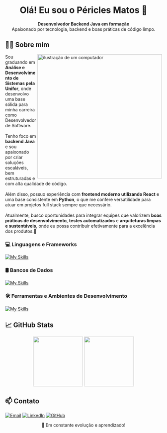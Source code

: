 <h1 align="center">Olá! Eu sou o Péricles Matos 👋</h1>

<p align="center">
  <strong>Desenvolvedor Backend Java em formação</strong><br>
  Apaixonado por tecnologia, backend e boas práticas de código limpo.
</p>


## 🧑‍💻 Sobre mim

<img src="https://raw.githubusercontent.com/MicaelliMedeiros/micaellimedeiros/master/image/computer-illustration.png" alt="ilustração de um computador" min-width="400px" max-width="400px" width="400px" align="right">
<p align="left"> 
Sou graduando em <strong>Análise e Desenvolvimento de Sistemas pela Unifor</strong>, onde desenvolvo uma base sólida para minha carreira como Desenvolvedor de Software.<br><br>
Tenho foco em <strong>backend Java</strong> e sou apaixonado por criar soluções escaláveis, bem estruturadas e com alta qualidade de código.<br><br>
Além disso, possuo experiência com <strong>frontend moderno utilizando React</strong> e uma base consistente em <strong>Python</strong>, o que me confere versatilidade para atuar em projetos full stack sempre que necessário.<br><br>
Atualmente, busco oportunidades para integrar equipes que valorizem <strong>boas práticas de desenvolvimento</strong>, <strong>testes automatizados</strong> e <strong>arquiteturas limpas e sustentáveis</strong>, onde eu possa contribuir efetivamente para a excelência dos produtos.🚀
</p>

### 💻 Linguagens e Frameworks
[![My Skills](https://skillicons.dev/icons?i=java,spring,hibernate,py,fastapi,ts,js,react)](https://skillicons.dev)
### 🛢️ Bancos de Dados
[![My Skills](https://skillicons.dev/icons?i=mysql,postgres,sqlite)](https://skillicons.dev)
### 🛠️ Ferramentas e Ambientes de Desenvolvimento
[![My Skills](https://skillicons.dev/icons?i=git,github,figma,vscode,idea,maven,postman,docker)](https://skillicons.dev)

## 📈 GitHub Stats

<p align="center">
  <img height="160em" src="https://github-readme-stats.vercel.app/api?username=periclesmatos&show_icons=true&theme=tokyonight" />
  <img height="160em" src="https://github-readme-stats.vercel.app/api/top-langs/?username=periclesmatos&layout=compact&theme=tokyonight"/>
</p>


## 📫 Contato

[![Email](https://img.shields.io/badge/-Email-c14438?style=for-the-badge&logo=Gmail&logoColor=white)](mailto:periclesdev19@gmail.com)
[![LinkedIn](https://img.shields.io/badge/-LinkedIn-0077B5?style=for-the-badge&logo=linkedin&logoColor=white)](https://www.linkedin.com/in/periclesm/)
[![GitHub](https://img.shields.io/badge/-GitHub-333?style=for-the-badge&logo=github&logoColor=white)](https://github.com/periclesmatos)


<p align="center">🧠 Em constante evolução e aprendizado!</p>

